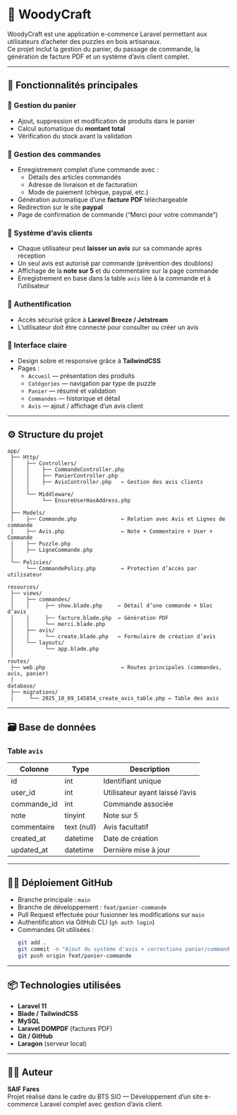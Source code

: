 # 🧩 WoodyCraft

WoodyCraft est une application e-commerce Laravel permettant aux utilisateurs d’acheter des puzzles en bois artisanaux.  
Ce projet inclut la gestion du panier, du passage de commande, la génération de facture PDF et un système d’avis client complet.

---

## 🚀 Fonctionnalités principales

### 🛒 Gestion du panier
- Ajout, suppression et modification de produits dans le panier  
- Calcul automatique du **montant total**  
- Vérification du stock avant la validation  

### 🧾 Gestion des commandes
- Enregistrement complet d’une commande avec :
  - Détails des articles commandés
  - Adresse de livraison et de facturation
  - Mode de paiement (chèque, paypal, etc.)
- Génération automatique d’une **facture PDF** téléchargeable  
- Redirection sur le site **paypal** 
- Page de confirmation de commande (“Merci pour votre commande”)

### 🌟 Système d’avis clients
- Chaque utilisateur peut **laisser un avis** sur sa commande après réception  
- Un seul avis est autorisé par commande (prévention des doublons)
- Affichage de la **note sur 5** et du commentaire sur la page commande  
- Enregistrement en base dans la table `avis` liée à la commande et à l’utilisateur

### 👤 Authentification
- Accès sécurisé grâce à **Laravel Breeze / Jetstream**
- L’utilisateur doit être connecté pour consulter ou créer un avis

### 🧠 Interface claire
- Design sobre et responsive grâce à **TailwindCSS**
- Pages :
  - `Accueil` — présentation des produits
  - `Catégories` — navigation par type de puzzle
  - `Panier` — résumé et validation
  - `Commandes` — historique et détail
  - `Avis` — ajout / affichage d’un avis client

---

## ⚙️ Structure du projet

```
app/
 ├── Http/
 │    ├── Controllers/
 │    │    ├── CommandeController.php
 │    │    ├── PanierController.php
 │    │    ├── AvisController.php   ← Gestion des avis clients
 │    │
 │    └── Middleware/
 │         └── EnsureUserHasAddress.php
 │
 ├── Models/
 │    ├── Commande.php              ← Relation avec Avis et Lignes de commande
 │    ├── Avis.php                  ← Note + Commentaire + User + Commande
 │    ├── Puzzle.php
 │    ├── LigneCommande.php
 │
 └── Policies/
      └── CommandePolicy.php        ← Protection d’accès par utilisateur

resources/
 ├── views/
 │    ├── commandes/
 │    │     ├── show.blade.php     ← Détail d’une commande + bloc d’avis
 │    │     ├── facture.blade.php  ← Génération PDF
 │    │     └── merci.blade.php
 │    ├── avis/
 │    │     └── create.blade.php   ← Formulaire de création d’avis
 │    └── layouts/
 │          └── app.blade.php
 │
routes/
 ├── web.php                        ← Routes principales (commandes, avis, panier)
 │
database/
 ├── migrations/
 │     └── 2025_10_09_145854_create_avis_table.php ← Table des avis
```

---

## 🗃️ Base de données

### Table `avis`
| Colonne        | Type        | Description                              |
|----------------|-------------|------------------------------------------|
| id             | int         | Identifiant unique                      |
| user_id        | int         | Utilisateur ayant laissé l’avis         |
| commande_id    | int         | Commande associée                       |
| note           | tinyint     | Note sur 5                              |
| commentaire    | text (null) | Avis facultatif                         |
| created_at     | datetime    | Date de création                        |
| updated_at     | datetime    | Dernière mise à jour                    |

---

## 🧑‍💻 Déploiement GitHub

- Branche principale : `main`  
- Branche de développement : `feat/panier-commande`  
- Pull Request effectuée pour fusionner les modifications sur `main`  
- Authentification via GitHub CLI (`gh auth login`)  
- Commandes Git utilisées :
  ```bash
  git add .
  git commit -m "Ajout du système d'avis + corrections panier/commande"
  git push origin feat/panier-commande
  ```

---

## 📦 Technologies utilisées

- **Laravel 11**
- **Blade / TailwindCSS**
- **MySQL**
- **Laravel DOMPDF** (factures PDF)
- **Git / GitHub**
- **Laragon** (serveur local)

---

## 🧑‍🔧 Auteur

**SAIF Fares**  
Projet réalisé dans le cadre du BTS SIO — Développement d’un site e-commerce Laravel complet avec gestion d’avis client.

